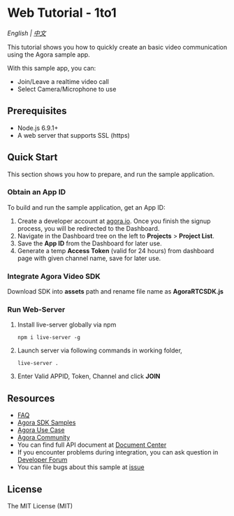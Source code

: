 # Web Tutorial - 1to1

*English | [中文](README.zh.md)*

This tutorial shows you how to quickly create an basic video communication using the Agora sample app.

With this sample app, you can:

- Join/Leave a realtime video call
- Select Camera/Microphone to use

## Prerequisites

- Node.js 6.9.1+
- A web server that supports SSL (https)

## Quick Start

This section shows you how to prepare, and run the sample application.

### Obtain an App ID

To build and run the sample application, get an App ID:
1. Create a developer account at [agora.io](https://dashboard.agora.io/signin/). Once you finish the signup process, you will be redirected to the Dashboard.
2. Navigate in the Dashboard tree on the left to **Projects** > **Project List**.
3. Save the **App ID** from the Dashboard for later use.
4. Generate a temp **Access Token** (valid for 24 hours) from dashboard page with given channel name, save for later use.


### Integrate Agora Video SDK

Download SDK into **assets** path and rename file name as **AgoraRTCSDK.js**

### Run Web-Server

1. Install live-server globally via npm
    ```
    npm i live-server -g
    ```
2. Launch server via following commands in working folder,
    ```
    live-server .
    ```
3. Enter Valid APPID, Token, Channel and click **JOIN**

## Resources

- [FAQ](https://docs.agora.io/cn/faq)
- [Agora SDK Samples](https://github.com/AgoraIO)
- [Agora Use Case](https://github.com/AgoraIO-usecase)
- [Agora Community](https://github.com/AgoraIO-Community)
- You can find full API document at [Document Center](https://docs.agora.io/en/)
- If you encounter problems during integration, you can ask question in [Developer Forum](https://rtcdeveloper.com/)
- You can file bugs about this sample at [issue](https://github.com/AgoraIO/Basic-Video-Call/issues)

## License

The MIT License (MIT)
